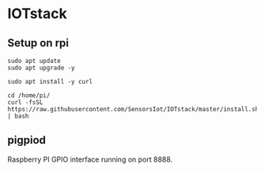 # IOTstack

## Setup on rpi
```
sudo apt update
sudo apt upgrade -y
```

```
sudo apt install -y curl
```

```
cd /home/pi/
curl -fsSL https://raw.githubusercontent.com/SensorsIot/IOTstack/master/install.sh | bash
```


## pigpiod
Raspberry PI GPIO interface running on port 8888.

